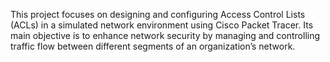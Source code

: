 This project focuses on designing and configuring Access Control Lists (ACLs) in a simulated network environment using Cisco Packet Tracer. Its main objective is to enhance network security by managing and controlling traffic flow between different segments of an organization’s network.
